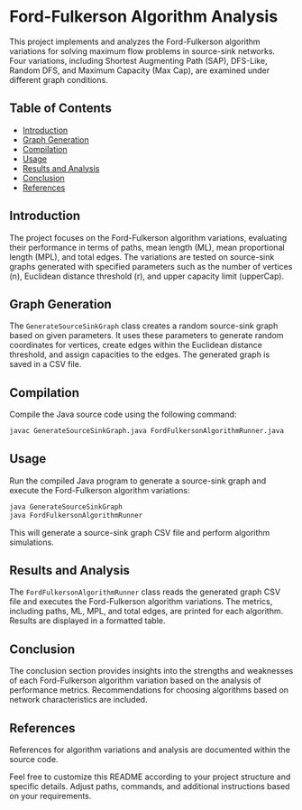 # Ford-Fulkerson Algorithm Analysis

This project implements and analyzes the Ford-Fulkerson algorithm variations for solving maximum flow problems in source-sink networks. Four variations, including Shortest Augmenting Path (SAP), DFS-Like, Random DFS, and Maximum Capacity (Max Cap), are examined under different graph conditions.

## Table of Contents
- [Introduction](#introduction)
- [Graph Generation](#graph-generation)
- [Compilation](#compilation)
- [Usage](#usage)
- [Results and Analysis](#results-and-analysis)
- [Conclusion](#conclusion)
- [References](#references)

## Introduction

The project focuses on the Ford-Fulkerson algorithm variations, evaluating their performance in terms of paths, mean length (ML), mean proportional length (MPL), and total edges. The variations are tested on source-sink graphs generated with specified parameters such as the number of vertices (n), Euclidean distance threshold (r), and upper capacity limit (upperCap).

## Graph Generation

The `GenerateSourceSinkGraph` class creates a random source-sink graph based on given parameters. It uses these parameters to generate random coordinates for vertices, create edges within the Euclidean distance threshold, and assign capacities to the edges. The generated graph is saved in a CSV file.

## Compilation

Compile the Java source code using the following command:

```bash
javac GenerateSourceSinkGraph.java FordFulkersonAlgorithmRunner.java
```

## Usage

Run the compiled Java program to generate a source-sink graph and execute the Ford-Fulkerson algorithm variations:

```bash
java GenerateSourceSinkGraph
java FordFulkersonAlgorithmRunner
```

This will generate a source-sink graph CSV file and perform algorithm simulations.

## Results and Analysis

The `FordFulkersonAlgorithmRunner` class reads the generated graph CSV file and executes the Ford-Fulkerson algorithm variations. The metrics, including paths, ML, MPL, and total edges, are printed for each algorithm. Results are displayed in a formatted table.

## Conclusion

The conclusion section provides insights into the strengths and weaknesses of each Ford-Fulkerson algorithm variation based on the analysis of performance metrics. Recommendations for choosing algorithms based on network characteristics are included.

## References

References for algorithm variations and analysis are documented within the source code.

Feel free to customize this README according to your project structure and specific details. Adjust paths, commands, and additional instructions based on your requirements.

